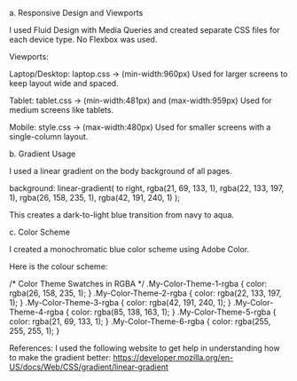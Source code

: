 
a. Responsive Design and Viewports

I used Fluid Design with Media Queries and created separate CSS files for each device type.
No Flexbox was used.

Viewports:

Laptop/Desktop: laptop.css → (min-width:960px)
Used for larger screens to keep layout wide and spaced.

Tablet: tablet.css → (min-width:481px) and (max-width:959px)
Used for medium screens like tablets.

Mobile: style.css → (max-width:480px)
Used for smaller screens with a single-column layout.



b. Gradient Usage

I used a linear gradient on the body background of all pages.

background: linear-gradient(
    to right,
    rgba(21, 69, 133, 1),
    rgba(22, 133, 197, 1),
    rgba(26, 158, 235, 1),
    rgba(42, 191, 240, 1)
);

This creates a dark-to-light blue transition from navy to aqua.



c. Color Scheme

I created a monochromatic blue color scheme using Adobe Color.

Here is the colour scheme: 

/* Color Theme Swatches in RGBA */
.My-Color-Theme-1-rgba { color: rgba(26, 158, 235, 1); }
.My-Color-Theme-2-rgba { color: rgba(22, 133, 197, 1); }
.My-Color-Theme-3-rgba { color: rgba(42, 191, 240, 1); }
.My-Color-Theme-4-rgba { color: rgba(85, 138, 163, 1); }
.My-Color-Theme-5-rgba { color: rgba(21, 69, 133, 1); }
.My-Color-Theme-6-rgba { color: rgba(255, 255, 255, 1); }

References:
I used the following website to get help in understanding how to make the gradient better:
https://developer.mozilla.org/en-US/docs/Web/CSS/gradient/linear-gradient
